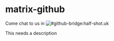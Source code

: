 matrix-github
=============

Come chat to us in ![#github-bridge:half-shot.uk](https://matrix.to/#/#github-bridge:half-shot.uk)

This needs a description
